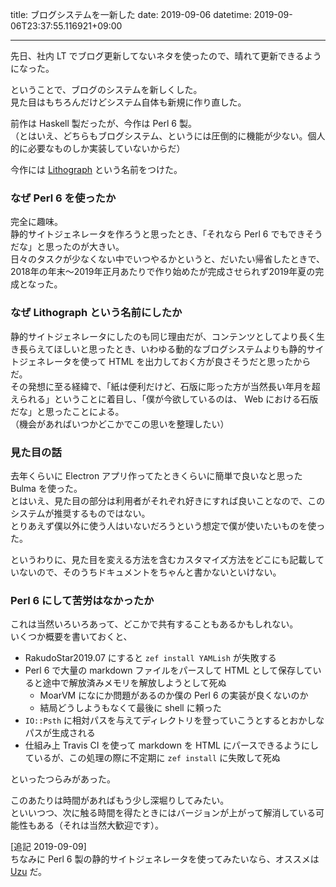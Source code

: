 title: ブログシステムを一新した
date: 2019-09-06
datetime: 2019-09-06T23:37:55.116921+09:00

---

先日、社内 LT でブログ更新してないネタを使ったので、晴れて更新できるようになった。

ということで、ブログのシステムを新しくした。  
見た目はもちろんだけどシステム自体も新規に作り直した。

前作は Haskell 製だったが、今作は Perl 6 製。  
（とはいえ、どちらもブログシステム、というには圧倒的に機能が少ない。個人的に必要なものしか実装していないからだ）

今作には [Lithograph](https://github.com/risou/Lithograph) という名前をつけた。

### なぜ Perl 6 を使ったか

完全に趣味。  
静的サイトジェネレータを作ろうと思ったとき、「それなら Perl 6 でもできそうだな」と思ったのが大きい。  
日々のタスクが少なくない中でいつやるかというと、だいたい帰省したときで、2018年の年末〜2019年正月あたりで作り始めたが完成させられず2019年夏の完成となった。

### なぜ Lithograph という名前にしたか

静的サイトジェネレータにしたのも同じ理由だが、コンテンツとしてより長く生き長らえてほしいと思ったとき、いわゆる動的なブログシステムよりも静的サイトジェネレータを使って HTML を出力しておく方が良さそうだと思ったからだ。  
その発想に至る経緯で、「紙は便利だけど、石版に彫った方が当然長い年月を超えられる」ということに着目し、「僕が今欲しているのは、 Web における石版だな」と思ったことによる。  
（機会があればいつかどこかでこの思いを整理したい）

### 見た目の話

去年くらいに Electron アプリ作ってたときくらいに簡単で良いなと思った Bulma を使った。  
とはいえ、見た目の部分は利用者がそれぞれ好きにすれば良いことなので、このシステムが推奨するものではない。  
とりあえず僕以外に使う人はいないだろうという想定で僕が使いたいものを使った。

というわりに、見た目を変える方法を含むカスタマイズ方法をどこにも記載していないので、そのうちドキュメントをちゃんと書かないといけない。

### Perl 6 にして苦労はなかったか

これは当然いろいろあって、どこかで共有することもあるかもしれない。  
いくつか概要を書いておくと、

- RakudoStar2019.07 にすると `zef install YAMLish` が失敗する
- Perl 6 で大量の markdown ファイルをパースして HTML として保存していると途中で解放済みメモリを解放しようとして死ぬ
    - MoarVM になにか問題があるのか僕の Perl 6 の実装が良くないのか
    - 結局どうしようもなくて最後に shell に頼った
- `IO::Psth` に相対パスを与えてディレクトリを登っていこうとするとおかしなパスが生成される
- 仕組み上 Travis CI を使って markdown を HTML にパースできるようにしているが、この処理の際に不定期に `zef install` に失敗して死ぬ

といったつらみがあった。

このあたりは時間があればもう少し深堀りしてみたい。  
といいつつ、次に触る時間を得たときにはバージョンが上がって解消している可能性もある（それは当然大歓迎です）。

[追記 2019-09-09]  
ちなみに Perl 6 製の静的サイトジェネレータを使ってみたいなら、オススメは [Uzu](https://modules.perl6.org/dist/Uzu:cpan:SACOMO) だ。
